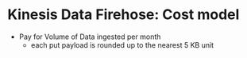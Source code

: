 # Kinesis Data Firehose: Cost model
- Pay for Volume of Data ingested per month
  - each put payload is rounded up to the nearest 5 KB unit

